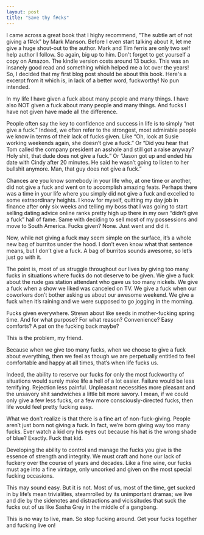```yaml
---
layout: post
title: "Save thy f#cks"
---
```


I came across a great book that I highy recommend, "The subtle art of not giving a f#ck" by Mark Manson. Before I even start talking about it, let me  give a huge shout-out to the author. Mark and Tim ferris are only two self help author I follow. So again, big up to him. Don't forget to get yourself a copy on Amazon. The kindle version costs around 13 bucks. This was an insanely good read and something which helped me a lot over the years! So, I decided that my first blog post should be about this book. Here's a excerpt from it which is, in lack of a better word, fuckworthy! No pun intended.  

In my life I have given a fuck about many people and many things. I have also NOT given a fuck about many people and many things. And fucks I have not given have made all the difference. 

People often say the key to confidence and success in life is to simply “not give a fuck.” Indeed, we often refer to the strongest, most admirable people we know in terms of their lack of fucks given. Like “Oh, look at Susie working weekends again, she doesn’t give a fuck.” Or “Did you hear that Tom called the company president an asshole and still got a raise anyway? Holy shit, that dude does not give a fuck.” Or “Jason got up and ended his date with Cindy after 20 minutes. He said he wasn’t going to listen to her bullshit anymore. Man, that guy does not give a fuck.”

Chances are you know somebody in your life who, at one time or another, did not give a fuck and went on to accomplish amazing feats. Perhaps there was a time in your life where you simply did not give a fuck and excelled to some extraordinary heights. I know for myself, quitting my day job in finance after only six weeks and telling my boss that I was going to start selling dating advice online ranks pretty high up there in my own “didn’t give a fuck” hall of fame. Same with deciding to sell most of my possessions and move to South America. Fucks given? None. Just went and did it.

Now, while not giving a fuck may seem simple on the surface, it’s a whole new bag of burritos under the hood. I don’t even know what that sentence means, but I don’t give a fuck. A bag of burritos sounds awesome, so let’s just go with it.

The point is, most of us struggle throughout our lives by giving too many fucks in situations where fucks do not deserve to be given. We give a fuck about the rude gas station attendant who gave us too many nickels. We give a fuck when a show we liked was canceled on TV. We give a fuck when our coworkers don’t bother asking us about our awesome weekend. We give a fuck when it’s raining and we were supposed to go jogging in the morning.

Fucks given everywhere. Strewn about like seeds in mother-fucking spring time. And for what purpose? For what reason? Convenience? Easy comforts? A pat on the fucking back maybe?

This is the problem, my friend.

Because when we give too many fucks, when we choose to give a fuck about everything, then we feel as though we are perpetually entitled to feel comfortable and happy at all times, that’s when life fucks us.

Indeed, the ability to reserve our fucks for only the most fuckworthy of situations would surely make life a hell of a lot easier. Failure would be less terrifying. Rejection less painful. Unpleasant necessities more pleasant and the unsavory shit sandwiches a little bit more savory. I mean, if we could only give a few less fucks, or a few more consciously-directed fucks, then life would feel pretty fucking easy.

What we don’t realize is that there is a fine art of non-fuck-giving. People aren’t just born not giving a fuck. In fact, we’re born giving way too many fucks. Ever watch a kid cry his eyes out because his hat is the wrong shade of blue? Exactly. Fuck that kid.

Developing the ability to control and manage the fucks you give is the essence of strength and integrity. We must craft and hone our lack of fuckery over the course of years and decades. Like a fine wine, our fucks must age into a fine vintage, only uncorked and given on the most special fucking occasions.

This may sound easy. But it is not. Most of us, most of the time, get sucked in by life’s mean trivialities, steamrolled by its unimportant dramas; we live and die by the sidenotes and distractions and vicissitudes that suck the fucks out of us like Sasha Grey in the middle of a gangbang.

This is no way to live, man. So stop fucking around. Get your fucks together and fucking live on!

